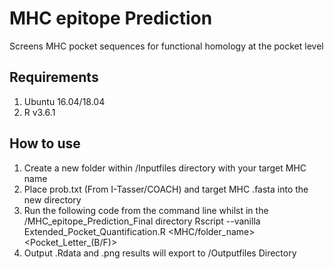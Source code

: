 # MHC epitope Prediction
Screens MHC pocket sequences for functional homology at the pocket level

## Requirements
1. Ubuntu 16.04/18.04
2. R v3.6.1

## How to use
1. Create a new folder within /Inputfiles directory with your target MHC name
2. Place prob.txt (From I-Tasser/COACH) and target MHC .fasta into the new directory
3. Run the following code from the command line whilst in the /MHC_epitope_Prediction_Final directory
    Rscript --vanilla Extended_Pocket_Quantification.R <MHC/folder_name> <Pocket_Letter_(B/F)>
4. Output .Rdata and .png results will export to /Outputfiles Directory
